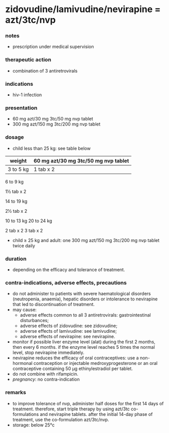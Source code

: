# zidovudine/lamivudine/nevirapine = azt/3tc/nvp

### notes
+ prescription under medical supervision

### therapeutic action
+ combination of 3 antiretrovirals

### indications
+ hiv-1 infection

### presentation
+ 60 mg azt/30 mg 3tc/50 mg nvp tablet
+ 300 mg azt/150 mg 3tc/200 mg nvp tablet

### dosage
+ child less than 25 kg: see table below

|   weight   | 60 mg azt/30 mg 3tc/50 mg nvp tablet |
|------------|--------------------------------------|
| 3 to 5 kg  | 1 tab x 2|




6 to 9 kg

1½ tab x 2

14 to 19 kg

2½ tab x 2

10 to 13 kg
20 to 24 kg

2 tab x 2
3 tab x 2

+ child ≥ 25 kg and adult: one 300 mg azt/150 mg 3tc/200 mg nvp tablet twice daily

### duration
+ depending on the efficacy and tolerance of treatment.

### contra-indications, adverse effects, precautions
+ do not administer to patients with severe haematological disorders (neutropenia, anaemia), hepatic disorders or intolerance to nevirapine that led to discontinuation of treatment.
+ may cause:
    - adverse effects common to all 3 antiretrovirals: gastrointestinal disturbances;
    - adverse effects of zidovudine: see zidovudine;
    - adverse effects of lamivudine: see lamivudine;
    - adverse effects of nevirapine: see nevirapine.
+ monitor if possible liver enzyme level (alat) during the first 2 months, then every 6 months. if the enzyme level reaches 5 times the normal level, stop nevirapine immediately.
+ nevirapine reduces the efficacy of oral contraceptives: use a non-hormonal contraception or injectable medroxyprogesterone or an oral contraceptive containing 50 µg ethinylestradiol per tablet.
+ do not combine with rifampicin.
+ *pregnancy*: no contra-indication

### remarks
+ to improve tolerance of nvp, administer half doses for the first 14 days of treatment. therefore, start triple therapy by using azt/3tc co-formulations and nevirapine tablets. after the initial 14-day phase of treatment, use the co-formulation azt/3tc/nvp.
+ storage: below 25°c